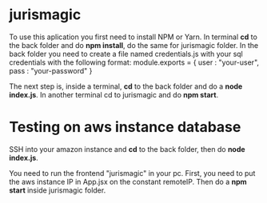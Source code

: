 # jurismagic 

To use this aplication you first need to install NPM or Yarn. In terminal **cd** to the back folder and do **npm install**, do the same for jurismagic folder. In the back folder you need to create a file named credentials.js with your sql credentials with the following format:
module.exports = {
    user : "your-user",
    pass : "your-password"
}

The next step is, inside a terminal, **cd** to the back folder and do a **node index.js**. In another terminal cd to jurismagic and do **npm start**.



# Testing on aws instance database

SSH into your amazon instance and **cd** to the back folder, then do **node index.js**.

You need to run the frontend "jurismagic" in your pc. First, you need to put the aws instance IP in App.jsx on the constant remoteIP. Then do a **npm start** inside jurismagic folder.



